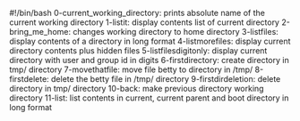 #!/bin/bash
0-current_working_directory: prints absolute name of the current working directory
1-listit: display contents list of current directory
2-bring_me_home: changes working directory to home directory
3-listfiles: display contents of a directory in long format
4-listmorefiles: display current directory contents plus hidden files
5-listfilesdigitonly: display current directory with user and group id in digits
6-firstdirectory: create directory in tmp/ directory
7-movethatfile: move file betty to directory in /tmp/
8-firstdelete: delete the betty file in /tmp/ directory
9-firstdirdeletion: delete directory in tmp/ directory
10-back: make previous directory working directory
11-list: list contents in current, current parent and boot directory in long format
